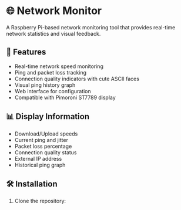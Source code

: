 # 🌐 Network Monitor

A Raspberry Pi-based network monitoring tool that provides real-time network statistics and visual feedback.

## 🚀 Features

- Real-time network speed monitoring
- Ping and packet loss tracking
- Connection quality indicators with cute ASCII faces
- Visual ping history graph
- Web interface for configuration
- Compatible with Pimoroni ST7789 display

## 📊 Display Information

- Download/Upload speeds
- Current ping and jitter
- Packet loss percentage
- Connection quality status
- External IP address
- Historical ping graph

## 🛠 Installation

1. Clone the repository: